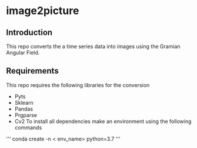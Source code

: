 # image2picture

## Introduction 

This repo converts the a time series data into images using the Gramian Angular Field. 

## Requirements 

This repo requires the following libraries for the conversion 

* Pyts
* Sklearn
* Pandas 
* Prgparse
* Cv2
 To install all dependencies  make an environment using  the following commands 
 
 '''
 conda create -n < env_name>  python=3.7
 '''
 
